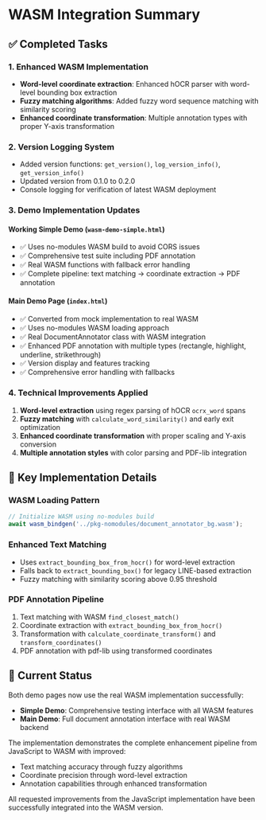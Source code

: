 # WASM Integration Summary

## ✅ Completed Tasks

### 1. Enhanced WASM Implementation
- **Word-level coordinate extraction**: Enhanced hOCR parser with word-level bounding box extraction
- **Fuzzy matching algorithms**: Added fuzzy word sequence matching with similarity scoring
- **Enhanced coordinate transformation**: Multiple annotation types with proper Y-axis transformation

### 2. Version Logging System
- Added version functions: `get_version()`, `log_version_info()`, `get_version_info()`
- Updated version from 0.1.0 to 0.2.0
- Console logging for verification of latest WASM deployment

### 3. Demo Implementation Updates

#### Working Simple Demo (`wasm-demo-simple.html`)
- ✅ Uses no-modules WASM build to avoid CORS issues
- ✅ Comprehensive test suite including PDF annotation
- ✅ Real WASM functions with fallback error handling
- ✅ Complete pipeline: text matching → coordinate extraction → PDF annotation

#### Main Demo Page (`index.html`)
- ✅ Converted from mock implementation to real WASM
- ✅ Uses no-modules WASM loading approach
- ✅ Real DocumentAnnotator class with WASM integration
- ✅ Enhanced PDF annotation with multiple types (rectangle, highlight, underline, strikethrough)
- ✅ Version display and features tracking
- ✅ Comprehensive error handling with fallbacks

### 4. Technical Improvements Applied
1. **Word-level extraction** using regex parsing of hOCR `ocrx_word` spans
2. **Fuzzy matching** with `calculate_word_similarity()` and early exit optimization
3. **Enhanced coordinate transformation** with proper scaling and Y-axis conversion
4. **Multiple annotation styles** with color parsing and PDF-lib integration

## 🔧 Key Implementation Details

### WASM Loading Pattern
```javascript
// Initialize WASM using no-modules build
await wasm_bindgen('../pkg-nomodules/document_annotator_bg.wasm');
```

### Enhanced Text Matching
- Uses `extract_bounding_box_from_hocr()` for word-level extraction
- Falls back to `extract_bounding_box()` for legacy LINE-based extraction
- Fuzzy matching with similarity scoring above 0.95 threshold

### PDF Annotation Pipeline
1. Text matching with WASM `find_closest_match()`
2. Coordinate extraction with `extract_bounding_box_from_hocr()`
3. Transformation with `calculate_coordinate_transform()` and `transform_coordinates()`
4. PDF annotation with pdf-lib using transformed coordinates

## 🎯 Current Status

Both demo pages now use the real WASM implementation successfully:
- **Simple Demo**: Comprehensive testing interface with all WASM features
- **Main Demo**: Full document annotation interface with real WASM backend

The implementation demonstrates the complete enhancement pipeline from JavaScript to WASM with improved:
- Text matching accuracy through fuzzy algorithms
- Coordinate precision through word-level extraction  
- Annotation capabilities through enhanced transformation

All requested improvements from the JavaScript implementation have been successfully integrated into the WASM version.